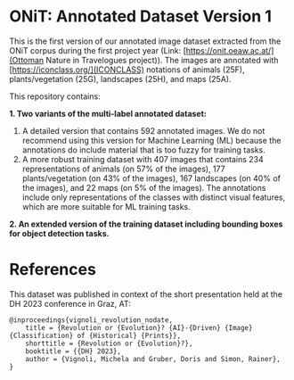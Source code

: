 # ONiT: Annotated Dataset Version 1
This is the first version of our annotated image dataset extracted from the ONiT corpus during the first project year (Link: [https://onit.oeaw.ac.at/](Ottoman Nature in Travelogues project)). The images are annotated with [https://iconclass.org/](ICONCLASS) notations of animals (25F), plants/vegetation (25G), landscapes (25H), and maps (25A). 

This repository contains:

**1. Two variants of the multi-label annotated dataset:**
1. A detailed version that contains 592 annotated images. We do not recommend using this version for Machine Learning (ML) because the annotations do include material that is too fuzzy for training tasks.
2. A more robust training dataset with 407 images that contains 234 representations of animals (on 57% of the images), 177 plants/vegetation (on 43% of the images), 167 landscapes (on 40% of the images), and 22 maps (on 5% of the images). The annotations include only representations of the classes with distinct visual features, which are more suitable for ML training tasks.


**2. An extended version of the training dataset including bounding boxes for object detection tasks.**

# References
This dataset was published in context of the short presentation held at the DH 2023 conference in Graz, AT:

```
@inproceedings{vignoli_revolution_nodate,
	title = {Revolution or {Evolution}? {AI}-{Driven} {Image} {Classification} of {Historical} {Prints}},
	shorttitle = {Revolution or {Evolution}?},
	booktitle = {{DH} 2023},
	author = {Vignoli, Michela and Gruber, Doris and Simon, Rainer},
}
```
